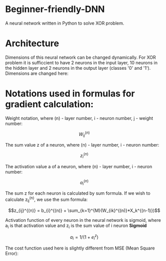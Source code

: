 # Beginner-friendly-DNN
A neural network written in Python to solve XOR problem.

# Architecture
Dimensions of this neural network can be changed dynamically. For XOR problem it is sufficcient to have 2 neurons in the input layer, 10 neurons in the hidden layer and 2 neurons in the output layer (classes '0' and '1'). Dimensions are changed here:

# Notations used in formulas for gradient calculation:

Weight notation, where (n) - layer number, i - neuron number, j - weight number:
```math
W_{ij}^{(n)}
```
The sum value z of a neuron, where (n) - layer number, i - neuron number:
```math
z_{i}^{(n)}
```
The activation value a of a neuron, where (n) - layer number, i - neuron number:
```math
a_{i}^{(n)}
```
The sum z for each neuron is calculated by sum formula.
If we wish to calculate z<sub>ij</sub><sup>(n)</sup>, we use the sum formula:
```math
z_{ij}^{(n)} = b_{i}^{(n)} + \sum_{k=1}^{M}(W_{ik}^{(n)}*X_k^{(n-1)})
```
Activation function of every neuron in the neural network is sigmoid, where a<sub>i</sub> is that activation value and z<sub>i</sub> is the sum value of i neuron
**Sigmoid**
```math
a_i = 1 / (1 + e^z_i)
```

The cost function used here is slightly different from MSE (Mean Square Error):

